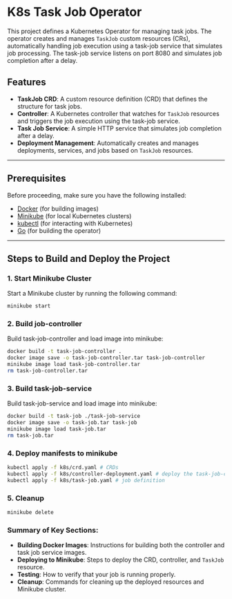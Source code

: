 # K8s Task Job Operator

This project defines a Kubernetes Operator for managing task jobs. The operator creates and manages `TaskJob` custom resources (CRs), automatically handling job execution using a task-job service that simulates job processing. The task-job service listens on port 8080 and simulates job completion after a delay.

## Features
- **TaskJob CRD**: A custom resource definition (CRD) that defines the structure for task jobs.
- **Controller**: A Kubernetes controller that watches for `TaskJob` resources and triggers the job execution using the task-job service.
- **Task Job Service**: A simple HTTP service that simulates job completion after a delay.
- **Deployment Management**: Automatically creates and manages deployments, services, and jobs based on `TaskJob` resources.

---

## Prerequisites

Before proceeding, make sure you have the following installed:

- [Docker](https://www.docker.com/get-started) (for building images)
- [Minikube](https://minikube.sigs.k8s.io/docs/) (for local Kubernetes clusters)
- [kubectl](https://kubernetes.io/docs/tasks/tools/install-kubectl/) (for interacting with Kubernetes)
- [Go](https://go.dev/dl/) (for building the operator)

---

## Steps to Build and Deploy the Project

### 1. **Start Minikube Cluster**

Start a Minikube cluster by running the following command:

```bash
minikube start
```

### 2. **Build job-controller**

Build task-job-controller and load image into minikube:

```bash
docker build -t task-job-controller .
docker image save -o task-job-controller.tar task-job-controller
minikube image load task-job-controller.tar
rm task-job-controller.tar 
```

### 3. **Build task-job-service**

Build task-job-service and load image into minikube:

```bash
docker build -t task-job ./task-job-service
docker image save -o task-job.tar task-job
minikube image load task-job.tar
rm task-job.tar 
```

### 4. **Deploy manifests to minikube**

```bash
kubectl apply -f k8s/crd.yaml # CRDs
kubectl apply -f k8s/controller-deployment.yaml # deploy the task-job-controller (and roles)
kubectl apply -f k8s/task-job.yaml # job definition 
```

### 5. **Cleanup**
```bash
minikube delete
```

### Summary of Key Sections:
- **Building Docker Images**: Instructions for building both the controller and task job service images.
- **Deploying to Minikube**: Steps to deploy the CRD, controller, and `TaskJob` resource.
- **Testing**: How to verify that your job is running properly.
- **Cleanup**: Commands for cleaning up the deployed resources and Minikube cluster.
